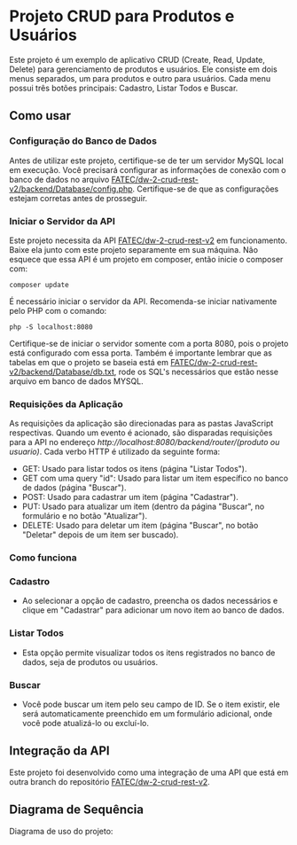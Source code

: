 # Projeto CRUD para Produtos e Usuários

Este projeto é um exemplo de aplicativo CRUD (Create, Read, Update, Delete) para gerenciamento de produtos e usuários. Ele consiste em dois menus separados, um para produtos e outro para usuários. Cada menu possui três botões principais: Cadastro, Listar Todos e Buscar.

## Como usar

### Configuração do Banco de Dados
Antes de utilizar este projeto, certifique-se de ter um servidor MySQL local em execução. Você precisará configurar as informações de conexão com o banco de dados no arquivo [FATEC/dw-2-crud-rest-v2/backend/Database/config.php](https://github.com/vdanviel/FATEC/tree/dw-2-crud-rest-v2). Certifique-se de que as configurações estejam corretas antes de prosseguir.

### Iniciar o Servidor da API
Este projeto necessita da API [FATEC/dw-2-crud-rest-v2](https://github.com/vdanviel/FATEC/tree/dw-2-crud-rest-v2) em funcionamento. Baixe ela junto com este projeto separamente em sua máquina.
Não esquece que essa API é um projeto em composer, então inicie o composer com:

`composer update`

É necessário iniciar o servidor da API. Recomenda-se iniciar nativamente pelo PHP com o comando:

`php -S localhost:8080`

Certifique-se de iniciar o servidor somente com a porta 8080, pois o projeto está configurado com essa porta.
Também é importante lembrar que as tabelas em que o projeto se baseia está em [FATEC/dw-2-crud-rest-v2/backend/Database/db.txt](https://github.com/vdanviel/FATEC/tree/dw-2-crud-rest-v2), rode os SQL's necessários que estão nesse arquivo em banco de dados MYSQL.

### Requisições da Aplicação
As requisições da aplicação são direcionadas para as pastas JavaScript respectivas. Quando um evento é acionado, são disparadas requisições para a API no endereço *http://localhost:8080/backend/router/(produto ou usuario)*. Cada verbo HTTP é utilizado da seguinte forma:

- GET: Usado para listar todos os itens (página "Listar Todos").
- GET com uma query "id": Usado para listar um item específico no banco de dados (página "Buscar").
- POST: Usado para cadastrar um item (página "Cadastrar").
- PUT: Usado para atualizar um item (dentro da página "Buscar", no formulário e no botão "Atualizar").
- DELETE: Usado para deletar um item (página "Buscar", no botão "Deletar" depois de um item ser buscado).


### Como funciona

### Cadastro
- Ao selecionar a opção de cadastro, preencha os dados necessários e clique em "Cadastrar" para adicionar um novo item ao banco de dados.

### Listar Todos
- Esta opção permite visualizar todos os itens registrados no banco de dados, seja de produtos ou usuários.

### Buscar
- Você pode buscar um item pelo seu campo de ID. Se o item existir, ele será automaticamente preenchido em um formulário adicional, onde você pode atualizá-lo ou excluí-lo.

## Integração da API
Este projeto foi desenvolvido como uma integração de uma API que está em outra branch do repositório [FATEC/dw-2-crud-rest-v2](https://github.com/vdanviel/FATEC/tree/dw-2-crud-rest-v2).

## Diagrama de Sequência
Diagrama de uso do projeto: